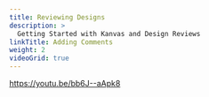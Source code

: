 ```yaml
---
title: Reviewing Designs
description: >
  Getting Started with Kanvas and Design Reviews
linkTitle: Adding Comments
weight: 2
videoGrid: true
---
```


https://youtu.be/bb6J--aApk8